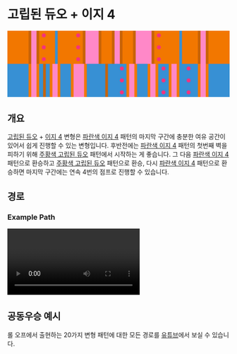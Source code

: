 # 고립된 듀오 + 이지 4

![고립된 듀오 + 이지 4](../images/variations/isolated-duo-easy-4.jpg)

## 개요

[고립된 듀오](../rolls/isolated-duo.md#주황색-롤) + [이지 4](../rolls/easy-4.md#파란색-롤) 변형은 [파란색 이지 4](../rolls/easy-4.md#파란색-롤) 패턴의 마지막 구간에 충분한 여유 공간이 있어서 쉽게 진행할 수 있는 변형입니다. 후반전에는 [파란색 이지 4](../rolls/easy-4.md#파란색-롤) 패턴의 첫번째 벽을 피하기 위해 [주황색 고립된 듀오](../rolls/isolated-duo.md#주황색-롤) 패턴에서 시작하는 게 좋습니다. 그 다음 [파란색 이지 4](../rolls/easy-4.md#파란색-롤) 패턴으로 환승하고 [주황색 고립된 듀오](../rolls/isolated-duo.md#주황색-롤) 패턴으로 환승, 다시 [파란색 이지 4](../rolls/easy-4.md#파란색-롤) 패턴으로 환승하면 마지막 구간에는 연속 4번의 점프로 진행할 수 있습니다.

## 경로

### Example Path

<video controls>
  <source src="../../images/variations/isolated-duo-easy-4-standard-path.mp4" type="video/mp4">
</video>

## 공동우승 예시

롤 오프에서 출현하는 20가지 변형 패턴에 대한 모든 경로를 [유튜브](https://www.youtube.com/playlist?list=PLG_QNSp9ZgJLWYSNl4vY26VJCZeOQHO1F)에서 보실 수 있습니다.
